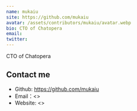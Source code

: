 ```yaml
---
name: mukaiu
site: https://github.com/mukaiu
avatar: /assets/contributors/mukaiu/avatar.webp
bio: CTO of Chatopera
email:
twitter:
---
```


CTO of Chatopera

## Contact me

- Github: <https://github.com/mukaiu>
- Email：<>
- Website: <>
